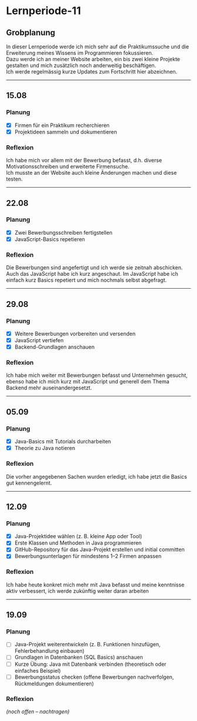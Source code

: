 # Lernperiode-11

## Grobplanung
In dieser Lernperiode werde ich mich sehr auf die Praktikumssuche und die Erweiterung meines Wissens im Programmieren fokussieren.  
Dazu werde ich an meiner Website arbeiten, ein bis zwei kleine Projekte gestalten und mich zusätzlich noch anderweitig beschäftigen.  
Ich werde regelmässig kurze Updates zum Fortschritt hier abzeichnen.

---

## 15.08
### Planung
- [x] Firmen für ein Praktikum recherchieren  
- [x] Projektideen sammeln und dokumentieren  

### Reflexion
Ich habe mich vor allem mit der Bewerbung befasst, d.h. diverse Motivationsschreiben und erweiterte Firmensuche.  
Ich musste an der Website auch kleine Änderungen machen und diese testen.  

---

## 22.08
### Planung
- [x] Zwei Bewerbungsschreiben fertigstellen  
- [x] JavaScript-Basics repetieren  

### Reflexion
Die Bewerbungen sind angefertigt und ich werde sie zeitnah abschicken.  
Auch das JavaScript habe ich kurz angeschaut. Im JavaScript habe ich einfach kurz Basics repetiert und mich nochmals selbst abgefragt.  

---

## 29.08
### Planung
- [x] Weitere Bewerbungen vorbereiten und versenden  
- [x] JavaScript vertiefen  
- [x] Backend-Grundlagen anschauen  

### Reflexion
Ich habe mich weiter mit Bewerbungen befasst und Unternehmen gesucht, ebenso habe ich mich kurz mit JavaScript und generell dem Thema Backend mehr auseinandergesetzt.  

---

## 05.09
### Planung
- [x] Java-Basics mit Tutorials durcharbeiten  
- [x] Theorie zu Java notieren  

### Reflexion
Die vorher angegebenen Sachen wurden erledigt, ich habe jetzt die Basics gut kennengelernt.  

---

## 12.09
### Planung
- [x] Java-Projektidee wählen (z. B. kleine App oder Tool)  
- [x] Erste Klassen und Methoden in Java programmieren  
- [x] GitHub-Repository für das Java-Projekt erstellen und initial committen  
- [x] Bewerbungsunterlagen für mindestens 1–2 Firmen anpassen  

### Reflexion
Ich habe heute konkret mich mehr mit Java befasst und meine kenntnisse aktiv verbessert, ich werde zukünftig weiter daran arbeiten

---

## 19.09
### Planung
- [ ] Java-Projekt weiterentwickeln (z. B. Funktionen hinzufügen, Fehlerbehandlung einbauen)  
- [ ] Grundlagen in Datenbanken (SQL Basics) anschauen  
- [ ] Kurze Übung: Java mit Datenbank verbinden (theoretisch oder einfaches Beispiel)  
- [ ] Bewerbungsstatus checken (offene Bewerbungen nachverfolgen, Rückmeldungen dokumentieren)  

### Reflexion
*(noch offen – nachtragen)*  

